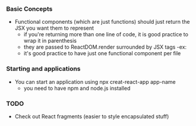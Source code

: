 ### Basic Concepts
- Functional components (which are just functions) should just return the JSX you want them to represent
  - if you're returning more than one line of code, it is good practice to wrap it in parenthesis
  - they are passed to ReactDOM.render surrounded by JSX tags
    -ex: <MyFunction />
  - it's good practice to have just one functional component per file

### Starting and applications
- You can start an application using npx creat-react-app app-name
  - you need to have npm and node.js installed


### TODO
- Check out React fragments (easier to style encapsulated stuff)

